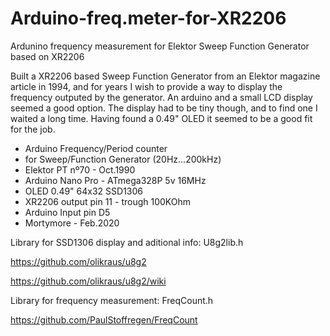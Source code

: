 # Arduino-freq.meter-for-XR2206
Ardunino frequency measurement for Elektor Sweep Function Generator based on XR2206

Built a XR2206 based Sweep Function Generator from an Elektor magazine article in 1994, and for years I wish to provide a way to display the frequency outputed by the generator. An arduino and a small LCD display seemed a good option. The display had to be tiny though, and to find one I waited a long time. Having found a 0.49" OLED it seemed to be a good fit for the job.

 * Arduino Frequency/Period counter
 * for Sweep/Function Generator (20Hz...200kHz)
 * Elektor PT nº70 - Oct.1990
 * Arduino Nano Pro - ATmega328P 5v 16MHz
 * OLED 0.49" 64x32 SSD1306
 * XR2206 output pin 11 - trough 100KOhm
 * Arduino Input pin D5
 * Mortymore - Feb.2020


Library for SSD1306 display and aditional info: U8g2lib.h

https://github.com/olikraus/u8g2

https://github.com/olikraus/u8g2/wiki
                                            
Library for frequency measurement: FreqCount.h

https://github.com/PaulStoffregen/FreqCount
